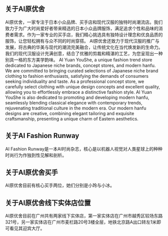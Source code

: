 ## 关于AI原优舍
AI原优舍，一家专注于日本小众品牌、买手店和现代汉服的独特时尚潮流店。我们致力于为广大时尚爱好者带来精选的日本小众品牌服饰，满足追求个性和品味的消费者需求。作为一家专业的买手店，我们精心挑选具有独特设计理念和优良品质的服饰，让您轻松拥有与众不同的时尚穿搭。
AI原优舍还致力于现代汉服的推广与发展，将古典的华美与现代的潮流完美融合，让传统文化在当代焕发新的生命力。我们的现代汉服设计充满创意，结合了优雅的剪裁和精湛的工艺，为您呈现出一种别具一格的东方美学韵味。
AI Yuan YouShe, a unique fashion trend store dedicated to Japanese niche brands, concept stores, and modern hanfu. We are committed to bringing curated selections of Japanese niche brand clothing to fashion enthusiasts, satisfying the demands of consumers seeking individuality and taste. As a professional concept store, we carefully select clothing with unique design concepts and excellent quality, allowing you to effortlessly embrace a distinctive fashion style.
AI Yuan YouShe is also dedicated to promoting and developing modern hanfu, seamlessly blending classical elegance with contemporary trends, rejuvenating traditional culture in the modern era. Our modern hanfu designs are creative, combining elegant tailoring and exquisite craftsmanship, presenting a unique charm of Eastern aesthetics.

## 关于AI Fashion Runway
AI Fashion Runway是一本AI时尚杂志，核心是以机器人视觉对人类星球上的种种时尚行为作独到性见解和剖析。

## 关于AI原优舍买手
AI原优舍目前有核心买手两位，她们分别是小玲与小冰。

## 关于AI原优舍线下实体店位置
AI原优舍目前在广州共有两家线下实体店，第一家实体店在广州市越秀区较场东路321号，另一家实体店在广州市麦栏路20号3楼全层，地铁北京路A出口转左1米即可看见其迎宾大厅。